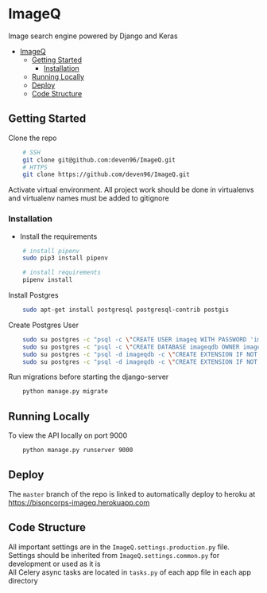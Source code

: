 # ImageQ

Image search engine powered by Django and Keras


- [ImageQ](#imageq)
  - [Getting Started](#getting-started)
    - [Installation](#installation)
  - [Running Locally](#running-locally)
  - [Deploy](#deploy)
  - [Code Structure](#code-structure)

## Getting Started

Clone the repo

```bash
    # SSH
    git clone git@github.com:deven96/ImageQ.git
    # HTTPS
    git clone https://github.com/deven96/ImageQ.git
```

Activate virtual environment. All project work should be done in virtualenvs and virtualenv names must be added to gitignore

### Installation

- Install the requirements

```bash
    # install pipenv
    sudo pip3 install pipenv

    # install requirements
    pipenv install
```


Install Postgres

```bash
    sudo apt-get install postgresql postgresql-contrib postgis
```

Create Postgres User

```bash
    sudo su postgres -c "psql -c \"CREATE USER imageq WITH PASSWORD 'imageq';\""
    sudo su postgres -c "psql -c \"CREATE DATABASE imageqdb OWNER imageq;\""
    sudo su postgres -c "psql -d imageqdb -c \"CREATE EXTENSION IF NOT EXISTS postgis;\""
    sudo su postgres -c "psql -d imageqdb -c \"CREATE EXTENSION IF NOT EXISTS postgis_topology;\""
```

Run migrations before starting the django-server

```bash
    python manage.py migrate
```

## Running Locally

To view the API locally on port 9000

```bash
    python manage.py runserver 9000
```

## Deploy

The `master` branch of the repo is linked to automatically deploy to heroku at https://bisoncorps-imageq.herokuapp.com

## Code Structure

All important settings are in the `ImageQ.settings.production.py` file.<br />
Settings should be inherited from `ImageQ.settings.common.py` for development or used as it is<br />
All Celery async tasks are located in `tasks.py` of each app file in each app directory
